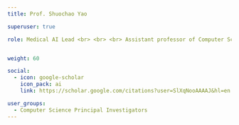```yaml
---
title: Prof. Shuochao Yao

superuser: true

role: Medical AI Lead <br> <br> <br> Assistant professor of Computer Science <br> George Mason University


weight: 60

social:
  - icon: google-scholar
    icon_pack: ai
    link: https://scholar.google.com/citations?user=SlXqNooAAAAJ&hl=en

user_groups:
  - Computer Science Principal Investigators
---
```

